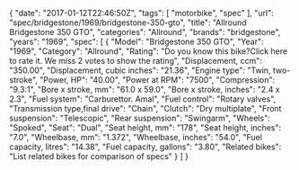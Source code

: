 {
    "date": "2017-01-12T22:46:50Z",
    "tags": [
        "motorbike",
        "spec"
    ],
    "url": "spec\/bridgestone\/1969\/bridgestone-350-gto",
    "title": "Allround Bridgestone 350 GTO",
    "categories": "Allround",
    "brands": "bridgestone",
    "years": "1969",
    "spec": [
        {
            "Model": "Bridgestone 350 GTO",
            "Year": "1969",
            "Category": "Allround",
            "Rating": "Do you know this bike?Click here to rate it. We miss 2 votes to show the rating",
            "Displacement, ccm": "350.00",
            "Displacement, cubic inches": "21.36",
            "Engine type": "Twin, two-stroke",
            "Power, HP": "40.00",
            "Power at RPM": "7500",
            "Compression": "9.3:1",
            "Bore x stroke, mm": "61.0 x 59.0",
            "Bore x stroke, inches": "2.4 x 2.3",
            "Fuel system": "Carburettor. Amal",
            "Fuel control": "Rotary valves",
            "Transmission type,final drive": "Chain",
            "Clutch": "Dry multiplate",
            "Front suspension": "Telescopic",
            "Rear suspension": "Swingarm",
            "Wheels": "Spoked",
            "Seat": "Dual",
            "Seat height, mm": "178",
            "Seat height, inches": "7.0",
            "Wheelbase, mm": "1.372",
            "Wheelbase, inches": "54.0",
            "Fuel capacity, litres": "14.38",
            "Fuel capacity, gallons": "3.80",
            "Related bikes": "List related bikes for comparison of specs"
        }
    ]
}